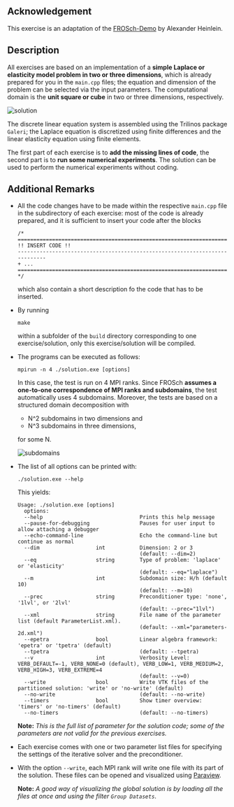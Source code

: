 ## Acknowledgement

This exercise is an adaptation of the [FROSch-Demo](https://github.com/searhein/frosch-demo) by Alexander Heinlein.

## Description

All exercises are based on an implementation of a **simple Laplace or elasticity model problem in two or three dimensions**, which is already prepared for you in the `main.cpp` files; the equation and dimension of the problem can be selected via the input parameters. The computational domain is the **unit square or cube** in two or three dimensions, respectively.

![solution](https://github.com/searhein/frosch-demo/blob/main/images/solution.png?raw=true)

The discrete linear equation system is assembled using the Trilinos package `Galeri`; the Laplace equation is discretized using finite differences and the linear elasticity equation using finite elements.

The first part of each exercise is to **add the missing lines of code**, the second part is to **run some numerical experiments**. The solution can be used to perform the numerical experiments without coding.

## Additional Remarks

+ All the code changes have to be made within the respective `main.cpp` file in the subdirectory of each exercise: most of the code is already prepared, and it is sufficient to insert your code after the blocks
   ```
   /*
   ============================================================================
   !! INSERT CODE !!
   ----------------------------------------------------------------------------
   + ...
   ============================================================================
   */
   ```
   which also contain a short description fo the code that has to be inserted.

+ By running

   ```shell
   make
   ```

   within a subfolder of the `build` directory corresponding to one exercise/solution, only this exercise/solution will be compiled.

+ The programs can be executed as follows:

   ```shell
   mpirun -n 4 ./solution.exe [options]
   ```

   In this case, the test is run on 4 MPI ranks. Since FROSch **assumes a one-to-one correspondence of MPI ranks and subdomains**, the test automatically uses 4 subdomains. Moreover, the tests are based on a structured domain decomposition with

   + N^2 subdomains in two dimensions and
   + N^3 subdomains in three dimensions,

   for some N.

   ![subdomains](https://github.com/searhein/frosch-demo/blob/main/images/subdomains.png?raw=true)

+ The list of all options can be printed with:

   ```shell
   ./solution.exe --help
   ```

   This yields:

   ```shell
   Usage: ./solution.exe [options]
     options:
     --help                               Prints this help message
     --pause-for-debugging                Pauses for user input to allow attaching a debugger
     --echo-command-line                  Echo the command-line but continue as normal
     --dim                  int           Dimension: 2 or 3
                                          (default: --dim=2)
     --eq                   string        Type of problem: 'laplace' or 'elasticity'
                                          (default: --eq="laplace")
     --m                    int           Subdomain size: H/h (default 10)
                                          (default: --m=10)
     --prec                 string        Preconditioner type: 'none', '1lvl', or '2lvl'
                                          (default: --prec="1lvl")
     --xml                  string        File name of the parameter list (default ParameterList.xml).
                                          (default: --xml="parameters-2d.xml")
     --epetra               bool          Linear algebra framework: 'epetra' or 'tpetra' (default)
     --tpetra                             (default: --tpetra)
     --v                    int           Verbosity Level: VERB_DEFAULT=-1, VERB_NONE=0 (default), VERB_LOW=1, VERB_MEDIUM=2, VERB_HIGH=3, VERB_EXTREME=4
                                          (default: --v=0)
     --write                bool          Write VTK files of the partitioned solution: 'write' or 'no-write' (default)
     --no-write                           (default: --no-write)
     --timers               bool          Show timer overview: 'timers' or 'no-timers' (default)
     --no-timers                          (default: --no-timers)
   ```

   **Note:** *This is the full list of parameter for the solution code; some of the parameters are not valid for the previous exercises.*

+ Each exercise comes with one or two parameter list files for specifying the settings of the iterative solver and the preconditioner.

+ With the option `--write`, each MPI rank will write one file with its part of the solution. These files can be opened and visualized using [Paraview](https://www.paraview.org).

   **Note:** *A good way of visualizing the global solution is by loading all the files at once and using the filter `Group Datasets`*.

